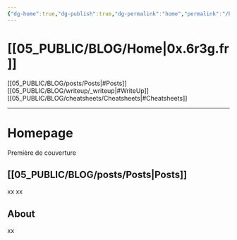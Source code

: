 ```yaml
---
{"dg-home":true,"dg-publish":true,"dg-permalink":"home","permalink":"/home/","tags":"gardenEntry","dgPassFrontmatter":true}
---
```



# [[05_PUBLIC/BLOG/Home\|0x.6r3g.fr]]

[[05_PUBLIC/BLOG/posts/Posts\|#Posts]] [[05_PUBLIC/BLOG/writeup/_writeup\|#WriteUp]] [[05_PUBLIC/BLOG/cheatsheets/Cheatsheets\|#Cheatsheets]] 

---

# Homepage
Première de couverture

## [[05_PUBLIC/BLOG/posts/Posts\|Posts]]

xx
xx

## About

xx

